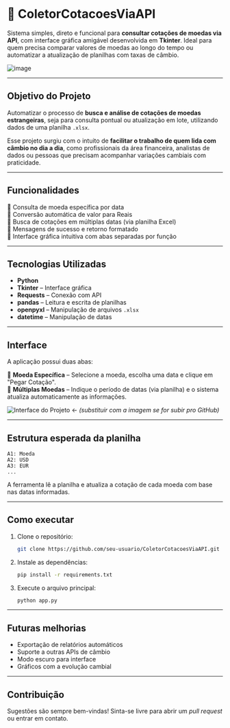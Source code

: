# 💱 ColetorCotacoesViaAPI


Sistema simples, direto e funcional para **consultar cotações de moedas via API**, com interface gráfica amigável desenvolvida em **Tkinter**. Ideal para quem precisa comparar valores de moedas ao longo do tempo ou automatizar a atualização de planilhas com taxas de câmbio.

![image](https://github.com/user-attachments/assets/bb1654c2-3362-4804-a119-7279bb6052b2)

---

## Objetivo do Projeto

Automatizar o processo de **busca e análise de cotações de moedas estrangeiras**, seja para consulta pontual ou atualização em lote, utilizando dados de uma planilha `.xlsx`.

Esse projeto surgiu com o intuito de **facilitar o trabalho de quem lida com câmbio no dia a dia**, como profissionais da área financeira, analistas de dados ou pessoas que precisam acompanhar variações cambiais com praticidade.

---

##  Funcionalidades

🔹 Consulta de moeda específica por data  
🔹 Conversão automática de valor para Reais  
🔹 Busca de cotações em múltiplas datas (via planilha Excel)  
🔹 Mensagens de sucesso e retorno formatado  
🔹 Interface gráfica intuitiva com abas separadas por função

---

##  Tecnologias Utilizadas

- **Python**
- **Tkinter** – Interface gráfica
- **Requests** – Conexão com API
- **pandas** – Leitura e escrita de planilhas
- **openpyxl** – Manipulação de arquivos `.xlsx`
- **datetime** – Manipulação de datas

---

##  Interface

A aplicação possui duas abas:

📌 **Moeda Específica** – Selecione a moeda, escolha uma data e clique em "Pegar Cotação".  
📌 **Múltiplas Moedas** – Indique o período de datas (via planilha) e o sistema atualiza automaticamente as informações.

![Interface do Projeto](./path/to/screenshot.png) ← *(substituir com a imagem se for subir pro GitHub)*

---

##  Estrutura esperada da planilha

```plaintext
A1: Moeda
A2: USD
A3: EUR
...
```

A ferramenta lê a planilha e atualiza a cotação de cada moeda com base nas datas informadas.

---

##  Como executar

1. Clone o repositório:
   ```bash
   git clone https://github.com/seu-usuario/ColetorCotacoesViaAPI.git
   ```

2. Instale as dependências:
   ```bash
   pip install -r requirements.txt
   ```

3. Execute o arquivo principal:
   ```bash
   python app.py
   ```

---

##  Futuras melhorias

- Exportação de relatórios automáticos
- Suporte a outras APIs de câmbio
- Modo escuro para interface
- Gráficos com a evolução cambial

---

##  Contribuição

Sugestões são sempre bem-vindas! Sinta-se livre para abrir um _pull request_ ou entrar em contato.

